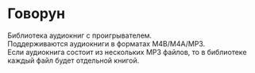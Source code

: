 # Говорун
Библиотека аудиокниг с проигрывателем.  
Поддерживаются аудиокниги в форматах M4B/M4A/MP3.  
Если аудиокнига состоит из нескольких MP3 файлов, то в библиотеке каждый файл будет отдельной книгой.

